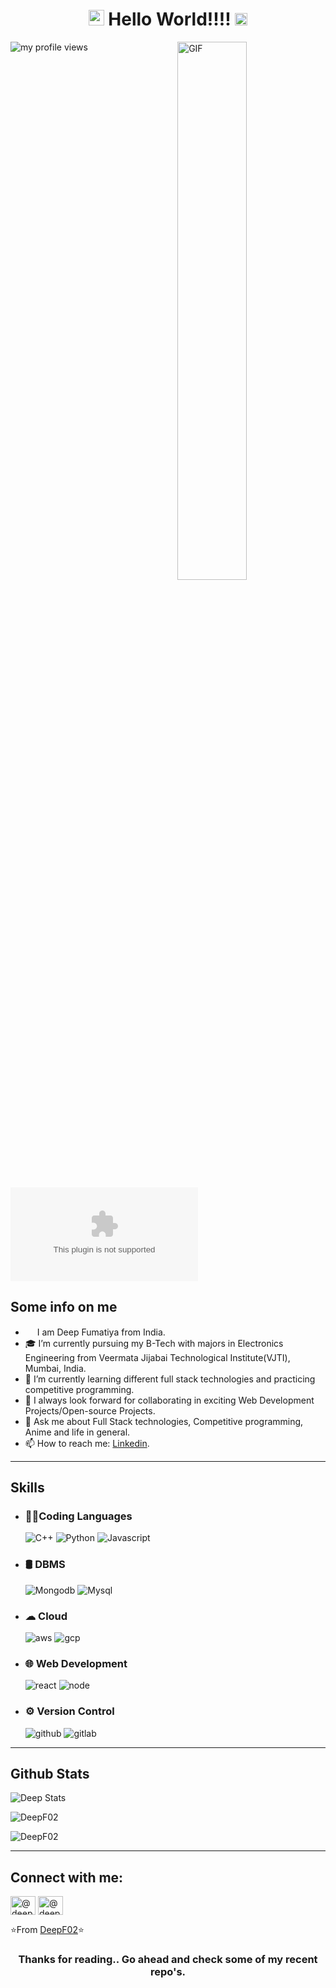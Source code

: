 <!-- <h1 align="center"> Welcome Reader/Visiter/Recruiter 👋 I am Deep</h1> -->
<h1 align="center"><img src="https://imgur.com/CTPzCrS.gif" height=25px width=25px> Hello World!!!! <img src="https://imgur.com/TFzFv3D.gif" height=20px width=20px></h1>
<!--   <img align="right" alt="GIF" src="https://github.com/DeepF02/DeepF02/blob/main/stCoder.gif" width="360"/> -->
<img align="right" alt="GIF" src="https://imgur.com/Z9n1y5S.gif" height=47% width=47%>
<!--   <img align="right" alt="GIF" src="https://github.com/DeepF02/DeepF02/blob/main/stCoder2.gif" width="360" height="400"/> -->
<p align="left"> <img src="https://komarev.com/ghpvc/?username=DeepF02&label=Profile%20views&color=0e75b6&style=flat" alt="my profile views" /></p>

[![Twitter](https://img.shields.io/twitter/url/https/twitter.com)](https://twitter.com/Deep_Fumtiya)


## Some info on me<br>
- <img src ="https://s3.amazonaws.com/pix.iemoji.com/images/emoji/apple/ios-12/256/boy-light-skin-tone.png" height= 15px width = 15px> I am Deep Fumatiya from India.
- 🎓 I’m currently pursuing my B-Tech with majors in Electronics Engineering from Veermata Jijabai Technological Institute(VJTI), Mumbai, India.
- 🌱 I’m currently learning different full stack technologies and practicing competitive programming.
- 👯 I always look forward for collaborating in exciting Web Development Projects/Open-source Projects.
- 💬 Ask me about Full Stack technologies, Competitive programming, Anime and life in general.
- 📫 How to reach me: [Linkedin](https://www.linkedin.com/in/deep-fumtiya-510958212/).




***************
## Skills
- ### 👩‍💻Coding Languages
  ![C++](https://img.shields.io/badge/C%2B%2B-00599C?style=for-the-badge&logo=c%2B%2B&logoColor=white)
  ![Python](https://img.shields.io/badge/Python-FFD43B?style=for-the-badge&logo=python&logoColor=darkgreen)
  ![Javascript](https://img.shields.io/badge/JavaScript-323330?style=for-the-badge&logo=javascript&logoColor=F7DF1E)

- ### 🛢 DBMS
  ![Mongodb](https://img.shields.io/badge/MongoDB-4EA94B?style=for-the-badge&logo=mongodb&logoColor=white)
  ![Mysql](https://img.shields.io/badge/MySQL-00000F?style=for-the-badge&logo=mysql&logoColor=white)

- ### ☁ Cloud
  ![aws](https://img.shields.io/badge/Amazon_AWS-232F3E?style=for-the-badge&logo=amazon-aws&logoColor=white)
  ![gcp](https://img.shields.io/badge/Google_Cloud-4285F4?style=for-the-badge&logo=google-cloud&logoColor=white)

- ### 🌐 Web Development
  ![react](https://img.shields.io/badge/React-20232A?style=for-the-badge&logo=react&logoColor=61DAFB)
  ![node](https://img.shields.io/badge/Node.js-339933?style=for-the-badge&logo=nodedotjs&logoColor=white)

- ### ⚙️ Version Control
  ![github](https://img.shields.io/badge/GitHub-100000?style=for-the-badge&logo=github&logoColor=white)
  ![gitlab](https://img.shields.io/badge/GitLab-330F63?style=for-the-badge&logo=gitlab&logoColor=white)



***************
## Github Stats
<p align="left">
  <img src="https://github-readme-stats.vercel.app/api?username=DeepF02&count_private=true&hide=stars&show_icons=true&theme=cobalt&include_all_commits=true" alt="Deep Stats" /> 
  <p align="left"><img align="center" src="https://github-readme-streak-stats.herokuapp.com/?user=DeepF02&theme=cobalt" alt="DeepF02" /></p>
<!-- </p> -->
 <p align="left"><img align="center" src="https://github-readme-stats.vercel.app/api/top-langs/?username=DeepF02&layout=compact&show_icons=true&theme=cobalt" alt="DeepF02" /></p>
</p>

***************
## Connect with me:
<p align="left">
  <a href="https://www.linkedin.com/in/deep-fumtiya-510958212/" target="blank"><img align="center" src="https://raw.githubusercontent.com/rahuldkjain/github-profile-readme-generator/master/src/images/icons/Social/linked-in-alt.svg" alt="@deep-fumtiya-510958212/" height="30" width="40" /></a>
  <a href="https://www.instagram.com/deep_fumatiya/" target="blank"><img align="center" src="https://image.flaticon.com/icons/svg/174/174855.svg" alt="@deep_fumatiya" height="30" width="40" /></a>
</p>


⭐️From [DeepF02](https://github.com/DeepF02)⭐️

<h3 align="center"> Thanks for reading.. Go ahead and check some of my recent repo's.</h3>
